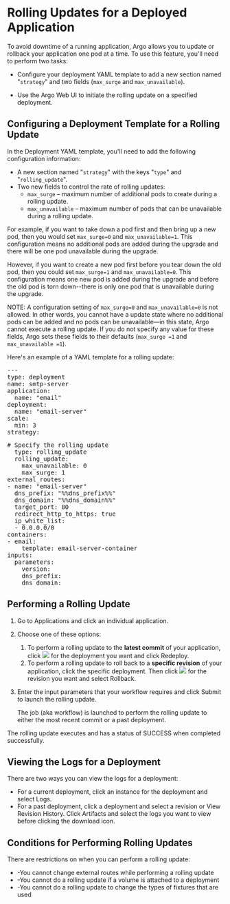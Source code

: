 # Rolling Updates for a Deployed Application

To avoid downtime of a running application, <span class="GeneralApplatix Platform Name">Argo</span> allows you to update or rollback your application one pod at a time. To use this feature, you'll need to perform two tasks:

*   Configure your deployment <span class="GeneralYAML template">YAML template</span> to add a new section named "`strategy`" and two fields (`max_surge` and `max_unavailable`).

*   Use the <span class="GeneralApplatix Cluster Console">Argo Web UI</span> to initiate the rolling update on a specified deployment.

## Configuring a Deployment Template for a Rolling Update

In the Deployment <span class="GeneralYAML template">YAML template</span>, you'll need to add the following configuration information:

*   A new section named "`strategy`" with the keys "`type`" and "`rolling_update`".
*   Two new fields to control the rate of rolling updates:
    *   `max_surge` – maximum number of additional pods to create during a rolling update.
    *   `max_unavailable` – maximum number of pods that can be unavailable during a rolling update.

For example, if you want to take down a pod first and then bring up a new pod, then you would set `max_surge=0` and `max_unavailable=1`. This configuration means no additional pods are added during the upgrade and there will be one pod unavailable during the upgrade.

However, if you want to create a new pod first before you tear down the old pod, then you could set `max_surge=1` and `max_unavailable=0`. This configuration means one new pod is added during the upgrade and before the old pod is torn down--there is only one pod that is unavailable during the upgrade.

NOTE: A configuration setting of `max_surge=0` and `max_unavailable=0` is not allowed. In other words, you cannot have a update state where no additional pods can be added and no pods can be unavailable—in this state, <span class="GeneralApplatix Platform Name">Argo</span> cannot execute a rolling update. If you do not specify any value for these fields, <span class="GeneralApplatix Platform Name">Argo</span> sets these fields to their defaults (`max_surge =1` and `max_unavailable =1`).

Here's an example of a <span class="GeneralYAML template">YAML template</span> for a rolling update:

<pre xml:space="preserve" xmlns="">---
type: deployment
name: smtp-server
application:
  name: "email"
deployment:
  name: "email-server"
scale:
  min: 3
strategy:</pre>

<pre xml:space="preserve" xmlns=""># Specify the rolling update
  type: rolling_update
  rolling_update:
    max_unavailable: 0
    max_surge: 1
external_routes:
- name: "email-server"
  dns_prefix: "%%dns_prefix%%"
  dns_domain: "%%dns_domain%%"
  target_port: 80
  redirect_http_to_https: true
  ip_white_list:
  - 0.0.0.0/0
containers:
- email:
    template: email-server-container
inputs:
  parameters:
    version:
    dns_prefix:
    dns_domain:</pre>

## Performing a Rolling Update

1.  Go to <span class="UI_element">Applications</span> and click an individual application.

2.  Choose one of these options:

    1.  To perform a rolling update to the **latest commit** of your application, click ![](resources/images/clear_3_dots_23x23.png) for the deployment you want and click <span class="UI_element">Redeploy</span>.
    2.  To perform a rolling update to roll back to a **specific revision** of your application, click the specific deployment. Then click ![](resources/images/clear_3_dots_23x23.png) for the revision you want and select <span class="UI_element">Rollback</span>.
3.  Enter the input parameters that your workflow requires and click <span class="UI_element">Submit</span> to launch the rolling update.

    The job (aka workflow) is launched to perform the rolling update to either the most recent commit or a past deployment.

The rolling update executes and has a status of SUCCESS when completed successfully.

## Viewing the Logs for a Deployment

There are two ways you can view the logs for a deployment:

*   For a current deployment, click an instance for the deployment and select <span class="UI_element">Logs</span>.
*   For a past deployment, click a deployment and select a revision or <span class="UI_element">View Revision History</span>. Click <span class="UI_element">Artifacts</span> and select the logs you want to view before clicking the download icon.

## Conditions for Performing Rolling Updates

There are restrictions on when you can perform a rolling update:

*   -You cannot change external routes while performing a rolling update
*   -You cannot do a rolling update if a volume is attached to a deployment
*   -You cannot do a rolling update to change the types of fixtures that are used